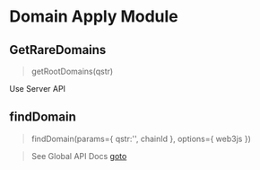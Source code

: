 # Domain Apply Module

## GetRareDomains 

> getRootDomains(qstr)

Use Server API

## findDomain 

> findDomain(params={
  qstr:'',
  chainId
},
options={
  web3js
})

> See Global API Docs [goto](./global-api.md##findDomain)

